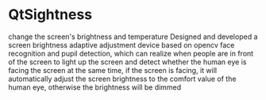 # QtSightness
change the screen's brightness  and temperature
Designed and developed a screen brightness adaptive adjustment device based on opencv face recognition and pupil detection, which can realize when people are in front of the screen to light up the screen and detect whether the human eye is facing the screen at the same time, if the screen is facing, it will automatically adjust the screen brightness to the comfort value of the human eye, otherwise the brightness will be dimmed
